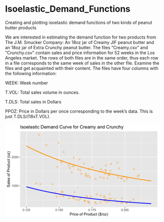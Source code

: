 # Isoelastic_Demand_Functions
Creating and plotting isoelastic demand functions of two kinds of peanut butter products

We are interested in estimating the demand function for two products from The J.M. Smucker Company: An 18oz jar of Creamy JIF peanut butter and an 18oz jar of Extra Crunchy peanut butter. The files “Creamy.csv” and “Crunchy.csv” contain sales and price information for 52 weeks in the Los Angeles market. The rows of both files are in the same order, thus each row in a file corresponds to the same week of sales in the other file. Examine the files and get acquainted with their content. The files have four columns with the following information:

WEEK: Week number

T.VOL: Total sales volume in ounces.

T.DLS: Total sales in Dollars

PPOZ: Price in Dollars per once corresponding to the week’s data. This is just T.DLS/(18xT.VOL).

![DemandCurves](DemandCurves.png)
